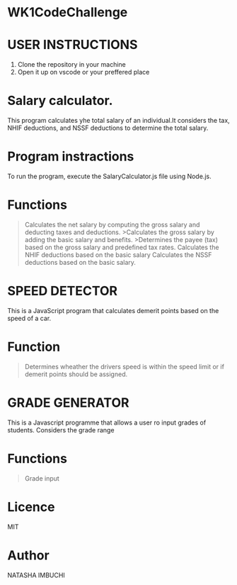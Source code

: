 # WK1CodeChallenge
# USER INSTRUCTIONS
1. Clone the repository in your machine 
2. Open it up on vscode or your preffered place

# Salary calculator.
This program calculates yhe total salary of an individual.It considers the tax, NHIF deductions, and NSSF deductions to determine the total salary.
# Program instractions
To run the program, execute the SalaryCalculator.js file using Node.js.

# Functions

>Calculates the net salary by computing the gross salary and deducting taxes and deductions. >Calculates the gross salary by adding the basic salary and benefits. >Determines the payee (tax) based on the gross salary and predefined tax rates.
> Calculates the NHIF deductions based on the basic salary
>Calculates the NSSF deductions based on the basic salary. 



# SPEED DETECTOR

This is a JavaScript program that calculates demerit points based on the speed of a car. 
# Function
>Determines wheather the drivers speed is within the speed limit or if demerit points should be assigned.

# GRADE GENERATOR
This is a Javascript programme that allows a user ro input grades of students. Considers the grade range
# Functions
>Grade input

# Licence
MIT
# Author
NATASHA IMBUCHI
